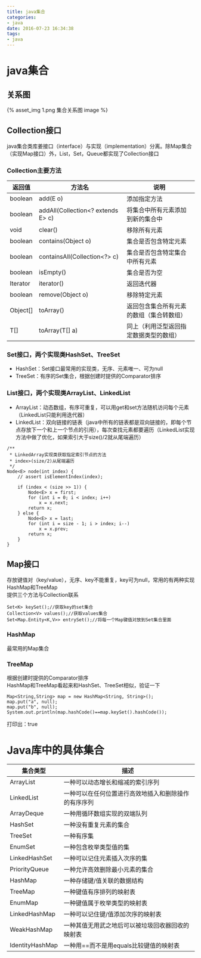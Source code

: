 ```yaml
---
title: java集合
categories:
- java
date: 2016-07-23 16:34:38
tags:
- java
---
```

#  java集合
## 关系图
{% asset_img 1.png 集合关系图 image %}
## Collection接口
java集合类库姜接口（interface）与实现（implementation）分离。除Map集合（实现Map接口）外，List，Set，Queue都实现了Collection接口  
<!--more-->
### Collection主要方法  
返回值 | 方法名 | 说明
--- | ---- | --------
boolean | add(E o) | 添加指定方法
boolean | addAll(Collection<? extends E> c) | 将集合中所有元素添加到新的集合中
void | clear() | 移除所有元素
boolean | contains(Object o) | 集合是否包含特定元素
boolean | containsAll(Collection<?> c) | 集合是否包含特定集合中所有元素
boolean | isEmpty() | 集合是否为空
Iterator<E> | iterator() | 返回迭代器
boolean | remove(Object o) | 移除特定元素
Object[] | toArray() | 返回包含集合所有元素的数组（集合转数组）
<T> T[] | toArray(T[] a) | 同上（利用泛型返回指定数据类型的数组）  
### Set接口，两个实现类HashSet、TreeSet
-  HashSet：Set接口最常用的实现类，无序、元素唯一、可为null  
-  TreeSet：有序的Set集合，根据创建时提供的Comparator排序
### List接口，两个实现类ArrayList、LinkedList
- ArrayList：动态数组，有序可重复，可以用get和set方法随机访问每个元素（LinkedList只能利用迭代器）
- LinkedList：双向链接的链表（java中所有的链表都是双向链接的，即每个节点存放下一个和上一个节点的引用），每次查找元素都要遍历（LinkedList实现方法中做了优化，如果索引大于size()/2就从尾端遍历）  
```
/**
 * LinkedArray实现类获取指定索引节点的方法
 * index>(size/2)从尾端遍历
 */
Node<E> node(int index) {
    // assert isElementIndex(index);

    if (index < (size >> 1)) {
        Node<E> x = first;
        for (int i = 0; i < index; i++)
            x = x.next;
        return x;
    } else {
        Node<E> x = last;
        for (int i = size - 1; i > index; i--)
            x = x.prev;
        return x;
    }
}
```
## Map接口
 存放键值对（key/value），无序、key不能重复，key可为null，常用的有两种实现HashMap和TreeMap  
提供三个方法与Collection联系
```
Set<K> keySet();//获取key的set集合
Collection<V> values();//获取values集合
Set<Map.Entity<K,V>> entrySet();//将每一个Map键值对放到Set集合里面
```
### HashMap
最常用的Map集合
### TreeMap
根据创建时提供的Comparator排序  
HashMap和TreeMap看起来和HashSet、TreeSet相似，验证一下
```
Map<String,String> map = new HashMap<String, String>();
map.put("a", null);
map.put("b", null);
System.out.println(map.hashCode()==map.keySet().hashCode());
```
打印出：true
# Java库中的具体集合  

集合类型 | 描述 
--- | --- 
ArrayList | 一种可以动态增长和缩减的索引序列
LinkedList | 一种可以在任何位置进行高效地插入和删除操作的有序序列
ArrayDeque | 一种用循环数组实现的双端队列
HashSet | 一种没有重复元素的集合
TreeSet | 一种有序集
EnumSet | 一种包含枚举类型值的集
LinkedHashSet | 一种可以记住元素插入次序的集
PriorityQueue | 一种允许高效删除最小元素的集合
HashMap | 一种存储键/值关联的数据结构
TreeMap | 一种键值有序排列的映射表
EnumMap | 一种键值属于枚举类型的映射表
LinkedHashMap | 一种可以记住键/值添加次序的映射表
WeakHashMap | 一种其值无用武之地后可以被垃圾回收器回收的映射表
IdentityHashMap | 一种用==而不是用equals比较键值的映射表


